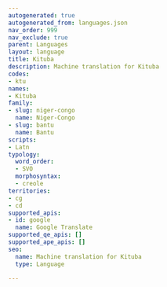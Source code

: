 ```yaml
---
autogenerated: true
autogenerated_from: languages.json
nav_order: 999
nav_exclude: true
parent: Languages
layout: language
title: Kituba
description: Machine translation for Kituba
codes:
- ktu
names:
- Kituba
family:
- slug: niger-congo
  name: Niger-Congo
- slug: bantu
  name: Bantu
scripts:
- Latn
typology:
  word_order:
  - SVO
  morphosyntax:
  - creole
territories:
- cg
- cd
supported_apis:
- id: google
  name: Google Translate
supported_qe_apis: []
supported_ape_apis: []
seo:
  name: Machine translation for Kituba
  type: Language

---
```


